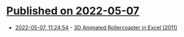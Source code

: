 # [Published on 2022-05-07](index.md)

* [2022-05-07, 11:24:54](https://news.ycombinator.com/item?id=31293682) - [3D Animated Rollercoaster in Excel (2011)](https://www.youtube.com/watch?v=IrVA1BBHFHw)
